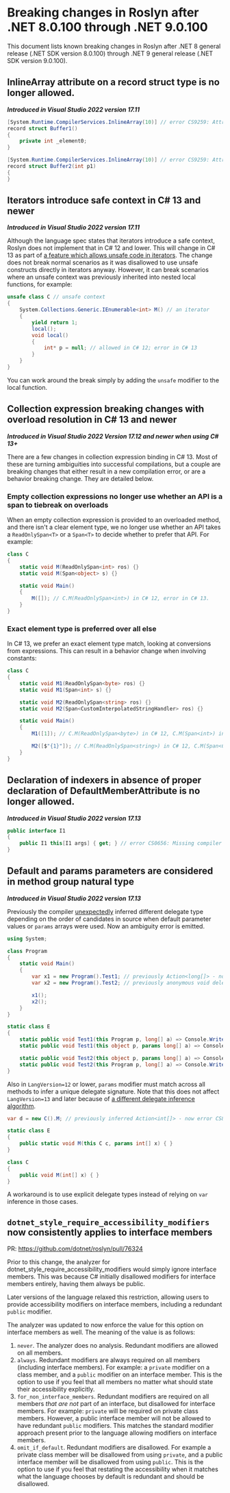 # Breaking changes in Roslyn after .NET 8.0.100 through .NET 9.0.100

This document lists known breaking changes in Roslyn after .NET 8 general release (.NET SDK version 8.0.100) through .NET 9 general release (.NET SDK version 9.0.100).

## InlineArray attribute on a record struct type is no longer allowed.

***Introduced in Visual Studio 2022 version 17.11***

```cs
[System.Runtime.CompilerServices.InlineArray(10)] // error CS9259: Attribute 'System.Runtime.CompilerServices.InlineArray' cannot be applied to a record struct.
record struct Buffer1()
{
    private int _element0;
}

[System.Runtime.CompilerServices.InlineArray(10)] // error CS9259: Attribute 'System.Runtime.CompilerServices.InlineArray' cannot be applied to a record struct.
record struct Buffer2(int p1)
{
}
```


## Iterators introduce safe context in C# 13 and newer

***Introduced in Visual Studio 2022 version 17.11***

Although the language spec states that iterators introduce a safe context, Roslyn does not implement that in C# 12 and lower.
This will change in C# 13 as part of [a feature which allows unsafe code in iterators](https://github.com/dotnet/roslyn/issues/72662).
The change does not break normal scenarios as it was disallowed to use unsafe constructs directly in iterators anyway.
However, it can break scenarios where an unsafe context was previously inherited into nested local functions, for example:

```cs
unsafe class C // unsafe context
{
    System.Collections.Generic.IEnumerable<int> M() // an iterator
    {
        yield return 1;
        local();
        void local()
        {
            int* p = null; // allowed in C# 12; error in C# 13
        }
    }
}
```

You can work around the break simply by adding the `unsafe` modifier to the local function.

## Collection expression breaking changes with overload resolution in C# 13 and newer

***Introduced in Visual Studio 2022 Version 17.12 and newer when using C# 13+***

There are a few changes in collection expression binding in C# 13. Most of these are turning ambiguities into successful compilations,
but a couple are breaking changes that either result in a new compilation error, or are a behavior breaking change. They are detailed
below.

### Empty collection expressions no longer use whether an API is a span to tiebreak on overloads

When an empty collection expression is provided to an overloaded method, and there isn't a clear element type, we no longer use whether
an API takes a `ReadOnlySpan<T>` or a `Span<T>` to decide whether to prefer that API. For example:

```cs
class C
{
    static void M(ReadOnlySpan<int> ros) {}
    static void M(Span<object> s) {}

    static void Main()
    {
        M([]); // C.M(ReadOnlySpan<int>) in C# 12, error in C# 13.
    }
}
```

### Exact element type is preferred over all else

In C# 13, we prefer an exact element type match, looking at conversions from expressions. This can result in a behavior change when involving
constants:

```cs
class C
{
    static void M1(ReadOnlySpan<byte> ros) {}
    static void M1(Span<int> s) {}

    static void M2(ReadOnlySpan<string> ros) {}
    static void M2(Span<CustomInterpolatedStringHandler> ros) {}

    static void Main()
    {
        M1([1]); // C.M(ReadOnlySpan<byte>) in C# 12, C.M(Span<int>) in C# 13

        M2([$"{1}"]); // C.M(ReadOnlySpan<string>) in C# 12, C.M(Span<CustomInterpolatedStringHandler>) in C# 13
    }
}
```

## Declaration of indexers in absence of proper declaration of DefaultMemberAttribute is no longer allowed.

***Introduced in Visual Studio 2022 version 17.13***

```cs
public interface I1
{
    public I1 this[I1 args] { get; } // error CS0656: Missing compiler required member 'System.Reflection.DefaultMemberAttribute..ctor'
}
```

## Default and params parameters are considered in method group natural type

***Introduced in Visual Studio 2022 version 17.13***

Previously the compiler [unexpectedly](https://github.com/dotnet/roslyn/issues/71333)
inferred different delegate type depending on the order of candidates in source
when default parameter values or `params` arrays were used. Now an ambiguity error is emitted.

```cs
using System;

class Program
{
    static void Main()
    {
        var x1 = new Program().Test1; // previously Action<long[]> - now error
        var x2 = new Program().Test2; // previously anonymous void delegate(params long[]) - now error

        x1();
        x2();
    }
}

static class E
{
    static public void Test1(this Program p, long[] a) => Console.Write(a.Length);
    static public void Test1(this object p, params long[] a) => Console.Write(a.Length);

    static public void Test2(this object p, params long[] a) => Console.Write(a.Length);
    static public void Test2(this Program p, long[] a) => Console.Write(a.Length);
}
```

Also in `LangVersion=12` or lower, `params` modifier must match across all methods to infer a unique delegate signature.
Note that this does not affect `LangVersion=13` and later because of [a different delegate inference algorithm](https://github.com/dotnet/csharplang/issues/7429).

```cs
var d = new C().M; // previously inferred Action<int[]> - now error CS8917: the delegate type could not be inferred

static class E
{
    public static void M(this C c, params int[] x) { }
}

class C
{
    public void M(int[] x) { }
}
```

A workaround is to use explicit delegate types instead of relying on `var` inference in those cases.

## `dotnet_style_require_accessibility_modifiers` now consistently applies to interface members

PR: https://github.com/dotnet/roslyn/pull/76324

Prior to this change, the analyzer for dotnet_style_require_accessibility_modifiers would simply ignore interface
members.  This was because C# initially disallowed modifiers for interface members entirely, having them always
be public.

Later versions of the language relaxed this restriction, allowing users to provide accessibility modifiers on
interface members, including a redundant `public` modifier.

The analyzer was updated to now enforce the value for this option on interface members as well.  The meaning
of the value is as follows:

1. `never`.  The analyzer does no analysis.  Redundant modifiers are allowed on all members.
2. `always`.  Redundant modifiers are always required on all members (including interface members).  For example:
   a `private` modifier on a class member, and a `public` modifier on an interface member.  This is the option to
   use if you feel that all members no matter what should state their accessibility explicitly.
4. `for_non_interface_members`.  Redundant modifiers are required on all members *that are not* part of an interface,
   but disallowed for interface members. For example: `private` will be required on private class members.  However,
   a public interface member will not be allowed to have redundant `public` modifiers.  This matches the standard
   modifier approach present prior to the language allowing modifiers on interface members.
5. `omit_if_default`.  Redundant modifiers are disallowed.  For example a private class member will be disallowed from
   using `private`, and a public interface member will be disallowed from using `public`.  This is the option to use
   if you feel that restating the accessibility when it matches what the language chooses by default is redundant and
   should be disallowed.
